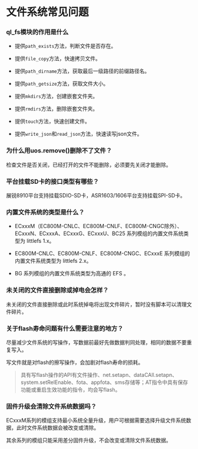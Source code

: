 # 文件系统常见问题

### **ql_fs模块的作用是什么**

- 提供`path_exists`方法，判断文件是否存在。

- 提供`file_copy`方法，快速拷贝文件。

- 提供`path_dirname`方法，获取最后一级路径的前缀路径名。

- 提供`path_getsize`方法，获取文件大小。

- 提供`mkdirs`方法，创建嵌套文件夹。

- 提供`rmdirs`方法，删除嵌套文件夹。

- 提供`touch`方法，快速创建文件。

- 提供`write_json`和`read_json`方法，快速读写json文件。

### **为什么用uos.remove()删除不了文件？**

检查文件是否关闭，已经打开的文件不能删除，必须要先关闭才能删除。

### **平台挂载SD卡的接口类型有哪些？**

展锐8910平台支持挂载SDIO-SD卡，ASR1603/1606平台支持挂载SPI-SD卡。

### **内置文件系统的类型是什么？**

- ECxxxM（EC800M-CNLC、EC800M-CNLF、EC800M-CNGC除外）、ECxxxN、ECxxxA、ECxxxG、ECxxxU、BC25 系列模组的内置文件系统类型为 littlefs 1.x。

- EC800M-CNLC、EC800M-CNLF、EC800M-CNGC、ECxxxE 系列模组的内置文件系统类型为 littlefs 2.x。

- BG 系列模组的内置文件系统类型为高通的 EFS 。

### **未关闭的文件直接删除或掉电会怎样？**

未关闭的文件直接删除或此时系统掉电将出现文件碎片，暂时没有脚本可以清理文件碎片。

### **关于flash寿命问题有什么需要注意的地方？**

尽量减少文件系统的写操作，写数据前最好先做数据判同处理，相同的数据不要重复写入。

写文件就是对flash的擦写操作，会加剧对flash寿命的损耗。

> 具有写flash操作的API有文件操作、net.setapn、dataCAll.setapn、system.setRelEnable、fota、appfota、sms存储等；AT指令中具有保存功能或重启生效功能的指令，均会写flash。

### **固件升级会清除文件系统数据吗？**

ECxxxM系列的模组支持最小系统全量升级，用户可根据需要选择升级文件系统数据，此时文件系统数据会被改变或清除。

其余系列的模组只能采用差分固件升级，不会改变或清除文件系统数据。
